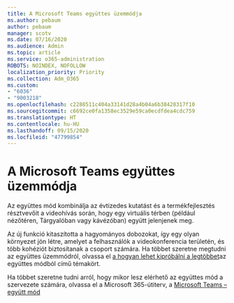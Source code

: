 ```yaml
---
title: A Microsoft Teams együttes üzemmódja
ms.author: pebaum
author: pebaum
manager: scotv
ms.date: 07/16/2020
ms.audience: Admin
ms.topic: article
ms.service: o365-administration
ROBOTS: NOINDEX, NOFOLLOW
localization_priority: Priority
ms.collection: Adm_O365
ms.custom:
- "6036"
- "9003218"
ms.openlocfilehash: c2288511c404a33141d28a4b04a6b38428317f10
ms.sourcegitcommit: c6692ce0fa1358ec3529e59ca0ecdfdea4cdc759
ms.translationtype: HT
ms.contentlocale: hu-HU
ms.lasthandoff: 09/15/2020
ms.locfileid: "47799854"
---
```

# <a name="microsoft-teams-together-mode"></a>A Microsoft Teams együttes üzemmódja

Az együttes mód kombinálja az évtizedes kutatást és a termékfejlesztés résztvevőit a videohívás során, hogy egy virtuális térben (például nézőtéren, Tárgyalóban vagy kávézóban) együtt jelenjenek meg. 

Az új funkció kitaszította a hagyományos dobozokat, így egy olyan környezet jön létre, amelyet a felhasználók a videokonferencia területén, és több kohéziót biztosítanak a csoport számára. Ha többet szeretne megtudni az együttes üzemmódról, olvassa el [a hogyan lehet kipróbálni a legtöbbet](https://techcommunity.microsoft.com/t5/microsoft-teams-blog/how-to-get-the-most-from-together-mode/ba-p/1509496)az együttes módból című témakört.  

Ha többet szeretne tudni arról, hogy mikor lesz elérhető az együttes mód a szervezete számára, olvassa el a Microsoft 365-útiterv, a [Microsoft Teams – együtt mód](https://www.microsoft.com/microsoft-365/roadmap?featureid=65942)
